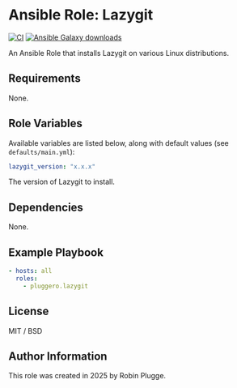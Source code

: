 # Ansible Role: Lazygit

[![CI](https://github.com/pluggero/ansible-role-lazygit/actions/workflows/ci.yml/badge.svg)](https://github.com/pluggero/ansible-role-lazygit/actions/workflows/ci.yml) [![Ansible Galaxy downloads](https://img.shields.io/ansible/role/d/pluggero/lazygit?label=Galaxy%20downloads&logo=ansible&color=%23096598)](https://galaxy.ansible.com/ui/standalone/roles/pluggero/lazygit)

An Ansible Role that installs Lazygit on various Linux distributions.

## Requirements

None.

## Role Variables

Available variables are listed below, along with default values (see `defaults/main.yml`):

```yaml
lazygit_version: "x.x.x"
```

The version of Lazygit to install.

## Dependencies

None.

## Example Playbook

```yaml
- hosts: all
  roles:
    - pluggero.lazygit
```

## License

MIT / BSD

## Author Information

This role was created in 2025 by Robin Plugge.
